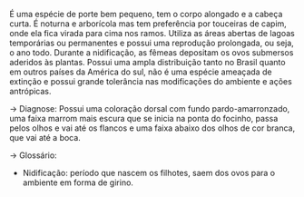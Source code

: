 ﻿É uma espécie de porte bem pequeno, tem o corpo alongado e a cabeça curta. É noturna e arborícola mas tem preferência por touceiras de capim, onde ela fica virada para cima nos ramos. Utiliza as áreas abertas  de lagoas temporárias ou permanentes e possui uma reprodução prolongada, ou seja, o ano todo. Durante a nidificação, as fêmeas depositam os ovos submersos aderidos às plantas.
Possui uma ampla distribuição tanto no Brasil quanto em outros países da América do sul, não é uma espécie ameaçada de extinção e possui grande tolerância nas modificações do ambiente e ações antrópicas.


-> Diagnose:
Possui uma coloração dorsal com fundo pardo-amarronzado, uma faixa marrom mais escura que se inicia na ponta do focinho, passa pelos olhos e vai até os flancos e uma faixa abaixo dos olhos de cor branca, que vai até a boca.


-> Glossário:
- Nidificação: período que nascem os filhotes, saem dos ovos para o ambiente em forma de girino.